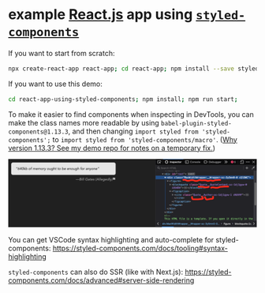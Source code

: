 # example [React.js](https://github.com/hchiam/learning-reactjs) app using [`styled-components`](https://github.com/styled-components/styled-components)

If you want to start from scratch:

```sh
npx create-react-app react-app; cd react-app; npm install --save styled-components; npm install --save-dev babel-plugin-styled-components@1.13.3; npm run start;
```

If you want to use this demo:

```sh
cd react-app-using-styled-components; npm install; npm run start;
```

To make it easier to find components when inspecting in DevTools, you can make the class names more readable by using `babel-plugin-styled-components@1.13.3`, and then changing `import styled from 'styled-components';` to `import styled from 'styled-components/macro'`. ([Why version 1.13.3? See my demo repo for notes on a temporary fix.](https://github.com/hchiam/react-app-using-styled-components#a-temporary-fix))

![more semantic class names in Developer Tools](more-semantic-class-names.png)

You can get VSCode syntax highlighting and auto-complete for styled-components: https://styled-components.com/docs/tooling#syntax-highlighting

`styled-components` can also do SSR (like with Next.js): https://styled-components.com/docs/advanced#server-side-rendering
